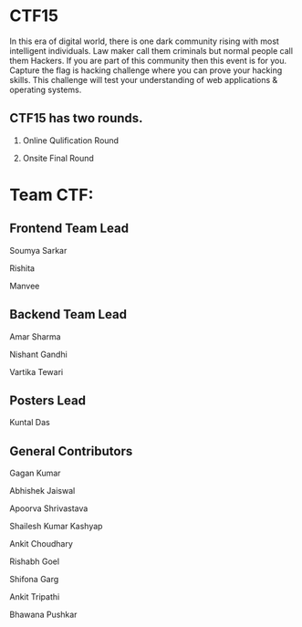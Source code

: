 CTF15
=====
In this era of digital world, there is one dark community rising with most intelligent individuals. Law maker call them criminals but normal people call them Hackers. If you are part of this community then this event is for you. Capture the flag is hacking challenge where you can prove your hacking skills. This challenge will test your understanding of web applications & operating systems.

CTF15 has two rounds.
---------------------
1) Online Qulification Round

2) Onsite Final Round

Team CTF:
========

Frontend Team Lead
------------------
Soumya Sarkar

Rishita

Manvee

Backend Team Lead
-----------------
Amar Sharma

Nishant Gandhi

Vartika Tewari

Posters Lead
------------
Kuntal Das

General Contributors
--------------------
Gagan Kumar

Abhishek Jaiswal

Apoorva Shrivastava

Shailesh Kumar Kashyap

Ankit Choudhary

Rishabh Goel

Shifona Garg

Ankit Tripathi

Bhawana Pushkar 
